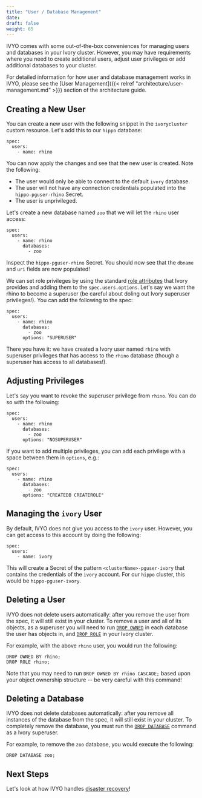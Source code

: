 ```yaml
---
title: "User / Database Management"
date:
draft: false
weight: 65
---
```


IVYO comes with some out-of-the-box conveniences for managing users and databases in your Ivory cluster. However, you may have requirements where you need to create additional users, adjust user privileges or add additional databases to your cluster.

For detailed information for how user and database management works in IVYO, please see the [User Management]({{< relref "architecture/user-management.md" >}}) section of the architecture guide.

## Creating a New User

You can create a new user with the following snippet in the `ivorycluster` custom resource. Let's add this to our `hippo` database:

```
spec:
  users:
    - name: rhino
```

You can now apply the changes and see that the new user is created. Note the following:

- The user would only be able to connect to the default `ivory` database.
- The user will not have any connection credentials populated into the `hippo-pguser-rhino` Secret.
- The user is unprivileged.

Let's create a new database named `zoo` that we will let the `rhino` user access:

```
spec:
  users:
    - name: rhino
      databases:
        - zoo
```

Inspect the `hippo-pguser-rhino` Secret. You should now see that the `dbname` and `uri` fields are now populated!

We can set role privileges by using the standard [role attributes](https://www.postgresql.org/docs/current/role-attributes.html) that Ivory provides and adding them to the `spec.users.options`. Let's say we want the rhino to become a superuser (be careful about doling out Ivory superuser privileges!). You can add the following to the spec:

```
spec:
  users:
    - name: rhino
      databases:
        - zoo
      options: "SUPERUSER"
```

There you have it: we have created a Ivory user named `rhino` with superuser privileges that has access to the `rhino` database (though a superuser has access to all databases!).

## Adjusting Privileges

Let's say you want to revoke the superuser privilege from `rhino`. You can do so with the following:

```
spec:
  users:
    - name: rhino
      databases:
        - zoo
      options: "NOSUPERUSER"
```

If you want to add multiple privileges, you can add each privilege with a space between them in `options`, e.g.:

```
spec:
  users:
    - name: rhino
      databases:
        - zoo
      options: "CREATEDB CREATEROLE"
```

## Managing the `ivory` User

By default, IVYO does not give you access to the `ivory` user. However, you can get access to this account by doing the following:

```
spec:
  users:
    - name: ivory
```

This will create a Secret of the pattern `<clusterName>-pguser-ivory` that contains the credentials of the `ivory` account. For our `hippo` cluster, this would be `hippo-pguser-ivory`.

## Deleting a User

IVYO does not delete users automatically: after you remove the user from the spec, it will still exist in your cluster. To remove a user and all of its objects, as a superuser you will need to run [`DROP OWNED`](https://www.postgresql.org/docs/current/sql-drop-owned.html) in each database the user has objects in, and [`DROP ROLE`](https://www.postgresql.org/docs/current/sql-droprole.html)
in your Ivory cluster.

For example, with the above `rhino` user, you would run the following:

```
DROP OWNED BY rhino;
DROP ROLE rhino;
```

Note that you may need to run `DROP OWNED BY rhino CASCADE;` based upon your object ownership structure -- be very careful with this command!

## Deleting a Database

IVYO does not delete databases automatically: after you remove all instances of the database from the spec, it will still exist in your cluster. To completely remove the database, you must run the [`DROP DATABASE`](https://www.postgresql.org/docs/current/sql-dropdatabase.html)
command as a Ivory superuser.

For example, to remove the `zoo` database, you would execute the following:

```
DROP DATABASE zoo;
```

## Next Steps

Let's look at how IVYO handles [disaster recovery](https://github.com/IvorySQL/ivory-operator/blob/master/docs/content/tutorial/backups.md)!